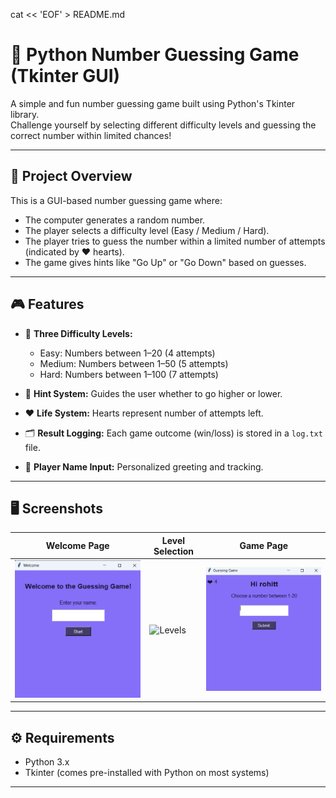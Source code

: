 cat << 'EOF' > README.md
# 🎯 Python Number Guessing Game (Tkinter GUI)

A simple and fun number guessing game built using Python's Tkinter library.  
Challenge yourself by selecting different difficulty levels and guessing the correct number within limited chances!

---

## 📌 Project Overview

This is a GUI-based number guessing game where:
- The computer generates a random number.
- The player selects a difficulty level (Easy / Medium / Hard).
- The player tries to guess the number within a limited number of attempts (indicated by ❤️ hearts).
- The game gives hints like "Go Up" or "Go Down" based on guesses.

---

## 🎮 Features

- 🧠 **Three Difficulty Levels:**
  - Easy: Numbers between 1–20 (4 attempts)
  - Medium: Numbers between 1–50 (5 attempts)
  - Hard: Numbers between 1–100 (7 attempts)

- 💬 **Hint System:** Guides the user whether to go higher or lower.

- ❤️ **Life System:** Hearts represent number of attempts left.

- 🗂 **Result Logging:** Each game outcome (win/loss) is stored in a `log.txt` file.

- 🧑 **Player Name Input:** Personalized greeting and tracking.

---

## 🖥 Screenshots

| Welcome Page | Level Selection | Game Page |
|--------------|-----------------|------------|
| ![Welcome](screenshots/welcome.png) | ![Levels](screenshots/level.png) | ![Game](screenshots/game.png) |

---

## ⚙️ Requirements

- Python 3.x
- Tkinter (comes pre-installed with Python on most systems)

---
